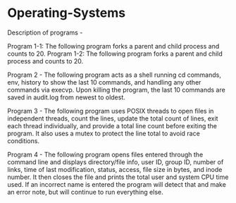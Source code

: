 # Operating-Systems

Description of programs -


Program 1-1: The following program forks a parent and child process and counts to 20. 
Program 1-2: The following program forks a parent and child process and counts to 20.


Program 2 - The following program acts as a shell running cd commands, env, history to show the last 10 commands, and handling any other commands via execvp. Upon killing the program, the last 10 commands are saved in audit.log from newest to oldest.

Program 3 - The following program uses POSIX threads to open files in independent threads, count the lines, update the total count of lines, exit each thread individually, and provide a total line count before exiting the program. It also uses a mutex to protect the line total to avoid race conditions. 

Program 4 - The following program opens files entered through the command line and displays directory/file info, user ID, group ID, number of links, time of last modification, status, access, file size in bytes, and inode number. It then closes the file and prints the total user and system CPU time used. If an incorrect name is entered the program will detect that and make an error note, but will continue to run everything else.
